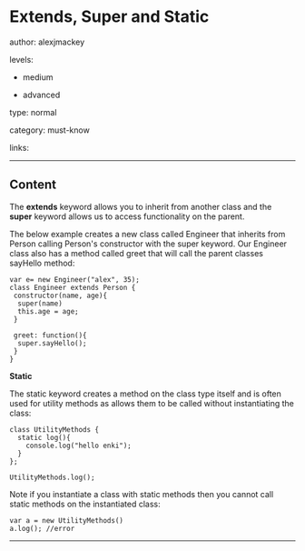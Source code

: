 # Extends, Super and Static
author: alexjmackey

levels:

  - medium

  - advanced

type: normal

category: must-know

links:

---
## Content

The **extends** keyword allows you to inherit from another class and the **super** keyword allows us to access functionality on the parent.

The below example creates a new class called Engineer that inherits from Person calling Person's constructor with the super keyword. Our Engineer class also has a method called greet that will call the parent classes sayHello method:

```
var e= new Engineer("alex", 35);
class Engineer extends Person {
 constructor(name, age){
  super(name)
  this.age = age;
 }

 greet: function(){
  super.sayHello();
 }
}
```

**Static**

The static keyword creates a method on the class type itself and is often used for utility methods as allows them to be called without instantiating the class:

```
class UtilityMethods {
  static log(){
 	console.log("hello enki");
  }
};

UtilityMethods.log();
```

Note if you instantiate a class with static methods then you cannot call static methods on the instantiated class:

```
var a = new UtilityMethods()
a.log(); //error
```

---